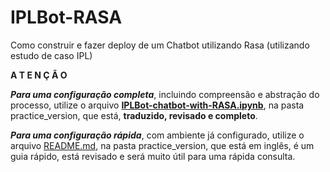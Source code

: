 # IPLBot-RASA
Como construir e fazer deploy de um Chatbot utilizando Rasa (utilizando estudo de caso IPL)

**A T E N Ç Ã O**

***Para uma configuração completa***, incluindo compreensão e abstração do processo, utilize o arquivo **[IPLBot-chatbot-with-RASA.ipynb](practice_version/IPLBot-chatbot-with-RASA.ipynb)**, na pasta practice_version, que está, **traduzido, revisado e completo**.

***Para uma configuração rápida***, com ambiente já configurado, utilize o arquivo [README.md](./practice_version/README.md), na pasta practice_version, que está em inglês, é um guia rápido, está revisado e será muito útil para uma rápida consulta.

